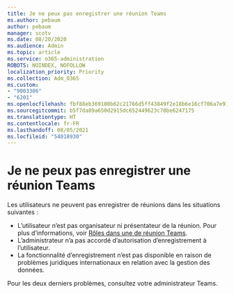 ```yaml
---
title: Je ne peux pas enregistrer une réunion Teams
ms.author: pebaum
author: pebaum
manager: scotv
ms.date: 08/20/2020
ms.audience: Admin
ms.topic: article
ms.service: o365-administration
ROBOTS: NOINDEX, NOFOLLOW
localization_priority: Priority
ms.collection: Adm_O365
ms.custom:
- "9003306"
- "6201"
ms.openlocfilehash: fbf88eb369100b62c21766d5ff43849f2e18b6e16cf706a7e91a316abc3bdd27
ms.sourcegitcommit: b5f7da89a650d2915dc652449623c78be6247175
ms.translationtype: HT
ms.contentlocale: fr-FR
ms.lasthandoff: 08/05/2021
ms.locfileid: "54018930"
---
```

# <a name="cant-record-teams-meeting"></a>Je ne peux pas enregistrer une réunion Teams

Les utilisateurs ne peuvent pas enregistrer de réunions dans les situations suivantes :  

- L’utilisateur n’est pas organisateur ni présentateur de la réunion. Pour plus d’informations, voir [Rôles dans une de réunion Teams](https://support.microsoft.com/office/roles-in-a-teams-meeting-c16fa7d0-1666-4dde-8686-0a0bfe16e019).
- L’administrateur n’a pas accordé d’autorisation d’enregistrement à l’utilisateur.
- La fonctionnalité d’enregistrement n’est pas disponible en raison de problèmes juridiques internationaux en relation avec la gestion des données.

Pour les deux derniers problèmes, consultez votre administrateur Teams.